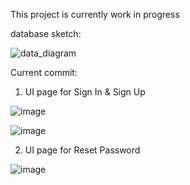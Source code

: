 This project is currently work in progress

database sketch:


![data_diagram](https://github.com/user-attachments/assets/8bf6f288-d2e5-4791-bcee-6a84c5c9b5d6)



Current commit:
1. UI page for Sign In & Sign Up

![image](https://github.com/user-attachments/assets/46d50d9f-a994-411b-97fa-2402d3fa858e)



![image](https://github.com/user-attachments/assets/f528523e-4a29-42a5-9050-8b46c1988d8a)



2. UI page for Reset Password


![image](https://github.com/user-attachments/assets/b2ad7877-65d6-41c8-a98b-543961223e0a)

